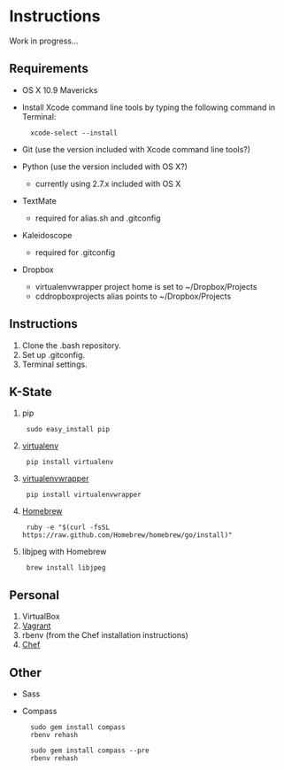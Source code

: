 # Instructions

Work in progress...

## Requirements

- OS X 10.9 Mavericks
- Install Xcode command line tools by typing the following command in Terminal:

        xcode-select --install

- Git (use the version included with Xcode command line tools?)
- Python (use the version included with OS X?)
    - currently using 2.7.x included with OS X
- TextMate
    - required for alias.sh and .gitconfig
- Kaleidoscope
    - required for .gitconfig
- Dropbox
    - virtualenvwrapper project home is set to ~/Dropbox/Projects
    - cddropboxprojects alias points to ~/Dropbox/Projects

## Instructions

1. Clone the .bash repository.
1. Set up .gitconfig.
1. Terminal settings.

## K-State

1. pip

        sudo easy_install pip

1. [virtualenv](http://virtualenv.org/)

        pip install virtualenv

1. [virtualenvwrapper](http://virtualenvwrapper.readthedocs.org/)

        pip install virtualenvwrapper

1. [Homebrew](http://brew.sh/)

        ruby -e "$(curl -fsSL https://raw.github.com/Homebrew/homebrew/go/install)"

1. libjpeg with Homebrew

        brew install libjpeg

## Personal

1. VirtualBox
1. [Vagrant](http://vagrantup.com/)
1. rbenv (from the Chef installation instructions)
1. [Chef](http://getchef.com/)

## Other

- Sass
- Compass

        sudo gem install compass
		rbenv rehash

        sudo gem install compass --pre
		rbenv rehash
